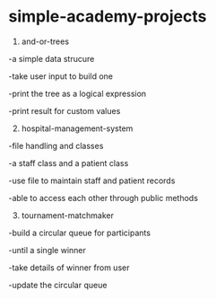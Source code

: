 # simple-academy-projects

1. and-or-trees

-a simple data strucure

-take user input to build one

-print the tree as a logical expression

-print result for custom values

2. hospital-management-system

-file handling and classes

-a staff class and a patient class

-use file to maintain staff and patient records

-able to access each other through public methods

3. tournament-matchmaker

-build a circular queue for participants

-until a single winner

-take details of winner from user

-update the circular queue
